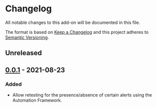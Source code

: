 # Changelog
All notable changes to this add-on will be documented in this file.

The format is based on [Keep a Changelog](https://keepachangelog.com/en/1.0.0/) and this project adheres
to [Semantic Versioning](https://semver.org/spec/v2.0.0.html).

## Unreleased


## [0.0.1] - 2021-08-23

### Added
- Allow retesting for the presence/absence of certain alerts using the Automation Framework.


[0.0.1]: https://github.com/zaproxy/zap-extensions/releases/retest-v0.0.1
